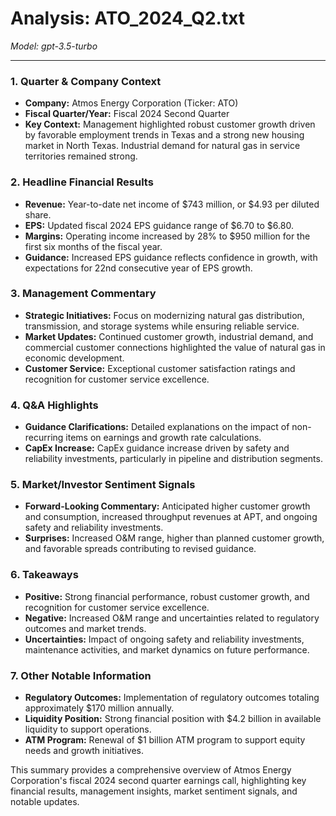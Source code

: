 # Analysis: ATO_2024_Q2.txt

*Model: gpt-3.5-turbo*

---

### 1. Quarter & Company Context
- **Company:** Atmos Energy Corporation (Ticker: ATO)
- **Fiscal Quarter/Year:** Fiscal 2024 Second Quarter
- **Key Context:** Management highlighted robust customer growth driven by favorable employment trends in Texas and a strong new housing market in North Texas. Industrial demand for natural gas in service territories remained strong.

### 2. Headline Financial Results
- **Revenue:** Year-to-date net income of $743 million, or $4.93 per diluted share.
- **EPS:** Updated fiscal 2024 EPS guidance range of $6.70 to $6.80.
- **Margins:** Operating income increased by 28% to $950 million for the first six months of the fiscal year.
- **Guidance:** Increased EPS guidance reflects confidence in growth, with expectations for 22nd consecutive year of EPS growth.

### 3. Management Commentary
- **Strategic Initiatives:** Focus on modernizing natural gas distribution, transmission, and storage systems while ensuring reliable service.
- **Market Updates:** Continued customer growth, industrial demand, and commercial customer connections highlighted the value of natural gas in economic development.
- **Customer Service:** Exceptional customer satisfaction ratings and recognition for customer service excellence.

### 4. Q&A Highlights
- **Guidance Clarifications:** Detailed explanations on the impact of non-recurring items on earnings and growth rate calculations.
- **CapEx Increase:** CapEx guidance increase driven by safety and reliability investments, particularly in pipeline and distribution segments.

### 5. Market/Investor Sentiment Signals
- **Forward-Looking Commentary:** Anticipated higher customer growth and consumption, increased throughput revenues at APT, and ongoing safety and reliability investments.
- **Surprises:** Increased O&M range, higher than planned customer growth, and favorable spreads contributing to revised guidance.

### 6. Takeaways
- **Positive:** Strong financial performance, robust customer growth, and recognition for customer service excellence.
- **Negative:** Increased O&M range and uncertainties related to regulatory outcomes and market trends.
- **Uncertainties:** Impact of ongoing safety and reliability investments, maintenance activities, and market dynamics on future performance.

### 7. Other Notable Information
- **Regulatory Outcomes:** Implementation of regulatory outcomes totaling approximately $170 million annually.
- **Liquidity Position:** Strong financial position with $4.2 billion in available liquidity to support operations.
- **ATM Program:** Renewal of $1 billion ATM program to support equity needs and growth initiatives.

This summary provides a comprehensive overview of Atmos Energy Corporation's fiscal 2024 second quarter earnings call, highlighting key financial results, management insights, market sentiment signals, and notable updates.